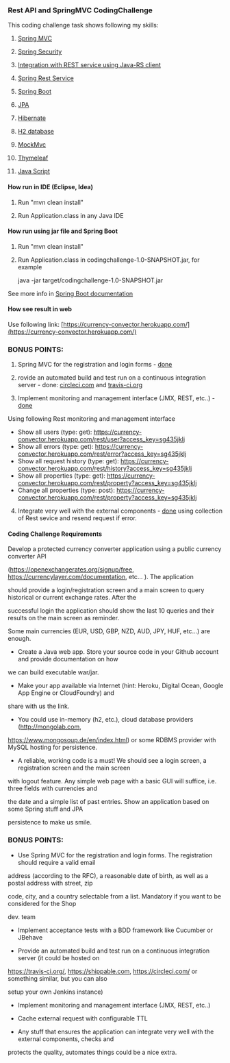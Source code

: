 ### Rest API and SpringMVC CodingChallenge

This coding challenge task shows following my skills:

1. [Spring MVC](https://github.com/Vedenin/RestAndSpringMVC-CodingChallenge/tree/master/src/main/java/com/github/vedenin/codingchallenge/mvc)

2. [Spring Security](https://github.com/Vedenin/RestAndSpringMVC-CodingChallenge/blob/master/src/main/java/com/github/vedenin/codingchallenge/mvc/security/SpringSecurityConfiguration.java)

3. [Integration with REST service using Java-RS client](https://github.com/Vedenin/RestAndSpringMVC-CodingChallenge/tree/master/src/main/java/com/github/vedenin/codingchallenge/restclient)

4. [Spring Rest Service](https://github.com/Vedenin/RestAndSpringMVC-CodingChallenge/blob/master/src/main/java/com/github/vedenin/codingchallenge/mvc/controler/MainRestController.java) 

5. [Spring Boot](https://github.com/Vedenin/RestAndSpringMVC-CodingChallenge/blob/master/src/main/java/com/github/vedenin/codingchallenge/Application.java)

6. [JPA](https://github.com/Vedenin/RestAndSpringMVC-CodingChallenge/tree/master/src/main/java/com/github/vedenin/codingchallenge/persistence)

6. [Hibernate](https://github.com/Vedenin/RestAndSpringMVC-CodingChallenge/tree/master/src/main/java/com/github/vedenin/codingchallenge/persistence)  

7. [H2 database](https://github.com/Vedenin/RestAndSpringMVC-CodingChallenge/tree/master/src/main/java/com/github/vedenin/codingchallenge/persistence)  

8. [MockMvc](https://github.com/Vedenin/RestAndSpringMVC-CodingChallenge/tree/master/src/test/java/com.github.vedenin.codingchallenge)

9. [Thymeleaf](https://github.com/Vedenin/RestAndSpringMVC-CodingChallenge/tree/master/src/main/resources/templates)

10. [Java Script](https://github.com/Vedenin/RestAndSpringMVC-CodingChallenge/tree/master/src/main/resources/templates) 

#### How run in IDE (Eclipse, Idea)

1. Run 
     "mvn clean install"
     
2. Run Application.class in any Java IDE

#### How run using jar file and Spring Boot 
1. Run 
     "mvn clean install"
     
2. Run Application.class in codingchallenge-1.0-SNAPSHOT.jar, for example 

   java -jar target/codingchallenge-1.0-SNAPSHOT.jar
    
See more info in [Spring Boot documentation](http://docs.spring.io/spring-boot/docs/current/reference/html/using-boot-running-your-application.html)

#### How see result in web
Use following link: [https://currency-convector.herokuapp.com/](https://currency-convector.herokuapp.com/)

### BONUS POINTS:

1.  Spring MVC for the registration and login forms - [done](https://github.com/Vedenin/RestAndSpringMVC-CodingChallenge/tree/master/src/main/resources/templates)

2. rovide an automated build and test run on a continuous integration server - done: [circleci.com](https://circleci.com/gh/Vedenin/RestAndSpringMVC-CodingChallenge/1) and [travis-ci.org](https://travis-ci.org/Vedenin/RestAndSpringMVC-CodingChallenge)

3. Implement monitoring and management interface (JMX, REST, etc..) - [done](https://github.com/Vedenin/RestAndSpringMVC-CodingChallenge/blob/master/src/main/java/com/github/vedenin/codingchallenge/mvc/controler/MainRestController.java)

Using following Rest monitoring and management interface

   - Show all users (type: get): https://currency-convector.herokuapp.com/rest/user?access_key=sg435jklj
   - Show all errors (type: get): https://currency-convector.herokuapp.com/rest/error?access_key=sg435jklj
   - Show all request history (type: get): https://currency-convector.herokuapp.com/rest/history?access_key=sg435jklj
   - Show all properties (type: get): https://currency-convector.herokuapp.com/rest/property?access_key=sg435jklj
   - Change all properties (type: post): https://currency-convector.herokuapp.com/rest/property?access_key=sg435jklj
  
4. Integrate very well with the external components - [done](https://github.com/Vedenin/RestAndSpringMVC-CodingChallenge/blob/master/src/main/java/com/github/vedenin/codingchallenge/restclient/FaultTolerantRestClient.java) using collection of Rest sevice and resend request if error.




#### Coding Challenge Requirements 

Develop a protected currency converter application using a public currency converter API

(https://openexchangerates.org/signup/free, https://currencylayer.com/documentation, etc... ). The application

should provide a login/registration screen and a main screen to query historical or current exchange rates. After the

successful login the application should show the last 10 queries and their results on the main screen as reminder.


Some main currencies (EUR, USD, GBP, NZD, AUD, JPY, HUF, etc...) are enough.


- Create a Java web app. Store your source code in your Github account and provide documentation on how

we can build executable war/jar.


- Make your app available via Internet (hint: Heroku, Digital Ocean, Google App Engine or CloudFoundry) and

share with us the link.


- You could use in-memory (h2, etc.), cloud database providers (http://mongolab.com,

https://www.mongosoup.de/en/index.html) or some RDBMS provider with MySQL hosting for persistence.


- A reliable, working code is a must! We should see a login screen, a registration screen and the main screen

with logout feature. Any simple web page with a basic GUI will suffice, i.e. three fields with currencies and

the date and a simple list of past entries. Show an application based on some Spring stuff and JPA

persistence to make us smile.


### BONUS POINTS:


- Use Spring MVC for the registration and login forms. The registration should require a valid email

address (according to the RFC), a reasonable date of birth, as well as a postal address with street, zip

code, city, and a country selectable from a list. Mandatory if you want to be considered for the Shop

dev. team


- Implement acceptance tests with a BDD framework like Cucumber or JBehave


- Provide an automated build and test run on a continuous integration server (it could be hosted on

https://travis-ci.org/, https://shippable.com, https://circleci.com/ or something similar, but you can also

setup your own Jenkins instance)


- Implement monitoring and management interface (JMX, REST, etc..)


- Cache external request with configurable TTL


- Any stuff that ensures the application can integrate very well with the external components, checks and

protects the quality, automates things could be a nice extra.

